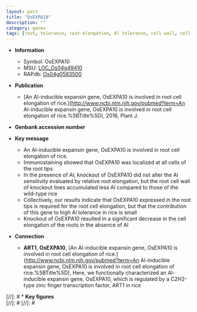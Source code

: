 ```yaml
---
layout: post
title: "OsEXPA10"
description: ""
category: genes
tags: [root, tolerance, root elongation, Al tolerance, cell wall, cell elongation]
---
```


* **Information**  
    + Symbol: OsEXPA10  
    + MSU: [LOC_Os04g49410](http://rice.plantbiology.msu.edu/cgi-bin/ORF_infopage.cgi?orf=LOC_Os04g49410)  
    + RAPdb: [Os04g0583500](http://rapdb.dna.affrc.go.jp/viewer/gbrowse_details/irgsp1?name=Os04g0583500)  

* **Publication**  
    + [An Al-inducible expansin gene, OsEXPA10 is involved in root cell elongation of rice.](http://www.ncbi.nlm.nih.gov/pubmed?term=An Al-inducible expansin gene, OsEXPA10 is involved in root cell elongation of rice.%5BTitle%5D), 2016, Plant J.

* **Genbank accession number**  

* **Key message**  
    + An Al-inducible expansin gene, OsEXPA10 is involved in root cell elongation of rice.
    + Immunostaining showed that OsEXPA10 was localized at all cells of the root tips
    + In the presence of Al, knockout of OsEXPA10 did not alter the Al sensitivity evaluated by relative root elongation, but the root cell wall of knockout lines accumulated less Al compared to those of the wild-type rice
    + Collectively, our results indicate that OsEXPA10 expressed in the root tips is required for the root cell elongation, but that the contribution of this gene to high Al tolerance in rice is small
    + Knockout of OsEXPA10 resulted in a significant decrease in the cell elongation of the roots in the absence of Al

* **Connection**  
    + __ART1__, __OsEXPA10__, [An Al-inducible expansin gene, OsEXPA10 is involved in root cell elongation of rice.](http://www.ncbi.nlm.nih.gov/pubmed?term=An Al-inducible expansin gene, OsEXPA10 is involved in root cell elongation of rice.%5BTitle%5D), Here, we functionally characterized an Al-inducible expansin gene, OsEXPA10, which is regulated by a C2H2-type zinc finger transcription factor, ART1 in rice

[//]: # * **Key figures**  
[//]: # 
[//]: # 

